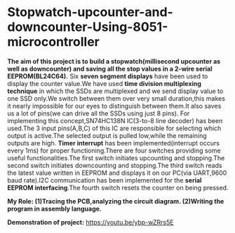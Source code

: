 # Stopwatch-upcounter-and-downcounter-Using-8051-microcontroller

**The aim of this project is to build a stopwatch(millisecond upcounter as well as downcounter) and saving all the stop values in a 2-wire serial EEPROM(BL24C64).**
Six **seven segment displays** have been used to display the counter value.We have used **time division multiplexing technique** in which the SSDs are multiplexed and we send display value to one SSD only.We switch between them over very small duration,this makes it nearly impossible for our eyes to distinguish between them.It also saves us a lot of pins(we can drive all the SSDs using just 8 pins). For implementing this concept,SN74HC138N IC(3-to-8 line decoder) has been used.The 3 input pins(A,B,C) of this IC are responsible for selecting which output is active.The selected output is pulled low,while the remaining outputs are high.
**Timer interrupt** has been implemented(interrupt occurs every 1ms) for proper functioning.There are four switches providing some useful functionalities.The first switch initiates upcounting and stopping.The second switch initiates downcounting and stopping.The third switch reads the latest value written in EEPROM and displays it on our PC(via UART,9600 baud rate).I2C communication has been implemented for the **serial EEPROM interfacing**.The fourth switch resets the counter on being pressed.

**My Role:
(1)Tracing the PCB,analyzing the circuit diagram.
(2)Writing the program in assembly language.**

**Demonstration of project:**
https://youtu.be/ybp-wZRrs5E
